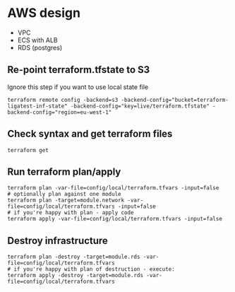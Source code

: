 # AWS design
  * VPC
  * ECS with ALB
  * RDS (postgres)

## Re-point terraform.tfstate to S3
Ignore this step if you want to use local state file
```
terraform remote config -backend=s3 -backend-config="bucket=terraform-ligatest-inf-state" -backend-config="key=live/terraform.tfstate" -backend-config="region=eu-west-1"
```

## Check syntax and get terraform files
```
terraform get
```

## Run terraform plan/apply
```
terraform plan -var-file=config/local/terraform.tfvars -input=false
# optionally plan against one module
terraform plan -target=module.network -var-file=config/local/terraform.tfvars -input=false
# if you're happy with plan - apply code
terraform apply -var-file=config/local/terraform.tfvars -input=false
```

## Destroy infrastructure
```
terraform plan -destroy -target=module.rds -var-file=config/local/terraform.tfvars
# if you're happy with plan of destruction - execute:
terraform apply -destroy -target=module.rds -var-file=config/local/terraform.tfvars
```

